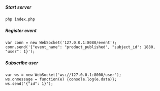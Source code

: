 ##### Start server 
```
php index.php
```
##### Register event
```
var conn = new WebSocket('127.0.0.1:8080/event');
conn.send('{"event_name": "product_published", "subject_id": 1880, "user": 1}');
```
##### Subscribe user
```
var ws = new WebSocket('ws://127.0.0.1:8000/user');
ws.onmessage = function(e) {console.log(e.data)};
ws.send('{"id": 1}');
```